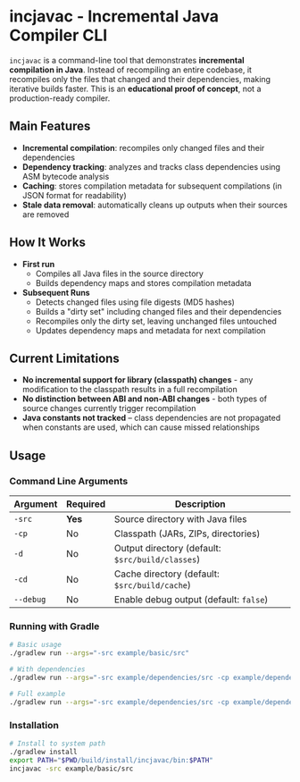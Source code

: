 # incjavac - Incremental Java Compiler CLI

`incjavac` is a command-line tool that demonstrates **incremental compilation in Java**. Instead of recompiling an
entire codebase, it recompiles only the files that changed and their dependencies, making iterative builds faster. This
is an **educational proof of concept**, not a production-ready compiler.

## Main Features

- **Incremental compilation**: recompiles only changed files and their dependencies
- **Dependency tracking**: analyzes and tracks class dependencies using ASM bytecode analysis
- **Caching**: stores compilation metadata for subsequent compilations (in JSON format for readability)
- **Stale data removal**: automatically cleans up outputs when their sources are removed

## How It Works

- **First run**
    - Compiles all Java files in the source directory
    - Builds dependency maps and stores compilation metadata
- **Subsequent Runs**
    - Detects changed files using file digests (MD5 hashes)
    - Builds a "dirty set" including changed files and their dependencies
    - Recompiles only the dirty set, leaving unchanged files untouched
    - Updates dependency maps and metadata for next compilation

## Current Limitations

- **No incremental support for library (classpath) changes** - any modification to the classpath results in a full
  recompilation
- **No distinction between ABI and non-ABI changes** - both types of source changes currently trigger recompilation
- **Java constants not tracked** – class dependencies are not propagated when constants are used, which can cause missed
  relationships

## Usage

### Command Line Arguments

| Argument  | Required | Description                                      |
|-----------|----------|--------------------------------------------------|
| `-src`    | **Yes**  | Source directory with Java files                 |
| `-cp`     | No       | Classpath (JARs, ZIPs, directories)              |
| `-d`      | No       | Output directory (default: `$src/build/classes`) |
| `-cd`     | No       | Cache directory (default: `$src/build/cache`)    |
| `--debug` | No       | Enable debug output (default: `false`)           |

### Running with Gradle

```bash
# Basic usage
./gradlew run --args="-src example/basic/src"

# With dependencies
./gradlew run --args="-src example/dependencies/src -cp example/dependencies/lib/classes:example/dependencies/lib/time.jar:example/dependencies/lib/formatter.zip"

# Full example
./gradlew run --args="-src example/dependencies/src -cp example/dependencies/lib/classes:example/dependencies/lib/time.jar:example/dependencies/lib/formatter.zip -d example/dependencies/build/classes -cd example/dependencies/build/cache --debug"
```

### Installation

```bash
# Install to system path
./gradlew install
export PATH="$PWD/build/install/incjavac/bin:$PATH"
incjavac -src example/basic/src
```
